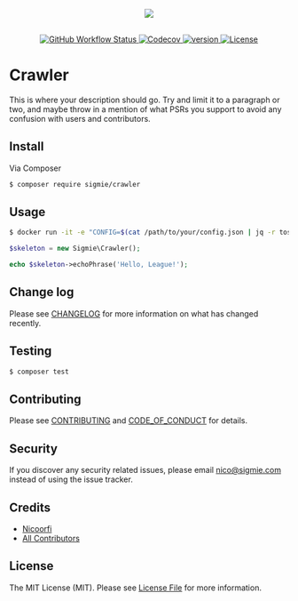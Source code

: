 <p align="center" style="padding-bottom:1rem"><img src="https://res.cloudinary.com/markos-nikolaos-orfanos/image/upload/c_scale,h_120,w_120/v1586943534/Sigmie/black-transparent_i6bbix.png"></p>

<p align="center">
<a href="https://github.com/sigmie/crawler/actions?query=workflow%3ABuild">
<img alt="GitHub Workflow Status" src="https://img.shields.io/github/workflow/status/sigmie/crawler/Build">
</a>

<a href="https://codecov.io/gh/sigmie/crawler">
  <img alt="Codecov" src="https://img.shields.io/codecov/c/github/sigmie/crawler">
</a>

<a href="https://packagist.org/packages/sigmie/crawler">
  <img src="https://img.shields.io/packagist/v/sigmie/crawler" alt="version"/>
</a>

<a href="https://packagist.org/packages/sigmie/crawler">
  <img src="https://img.shields.io/badge/License-MIT-blue.svg" alt="License"/>
</a>

</p>

# Crawler

This is where your description should go. Try and limit it to a paragraph or two, and maybe throw in a mention of what
PSRs you support to avoid any confusion with users and contributors.


## Install

Via Composer

``` bash
$ composer require sigmie/crawler
```

## Usage

```bash
$ docker run -it -e "CONFIG=$(cat /path/to/your/config.json | jq -r tostring)" sigmie/crawler
```

``` php
$skeleton = new Sigmie\Crawler();

echo $skeleton->echoPhrase('Hello, League!');
```

## Change log

Please see [CHANGELOG](CHANGELOG.md) for more information on what has changed recently.

## Testing

``` bash
$ composer test
```

## Contributing

Please see [CONTRIBUTING](CONTRIBUTING.md) and [CODE_OF_CONDUCT](CODE_OF_CONDUCT.md) for details.

## Security

If you discover any security related issues, please email nico@sigmie.com instead of using the issue tracker.

## Credits

- [Nicoorfi][link-author]
- [All Contributors][link-contributors]

## License

The MIT License (MIT). Please see [License File](LICENSE.md) for more information.

[link-packagist]: https://packagist.org/packages/sigmie/crawler
[link-travis]: https://travis-ci.org/sigmie/crawler
[link-scrutinizer]: https://scrutinizer-ci.com/g/sigmie/crawler/code-structure
[link-code-quality]: https://scrutinizer-ci.com/g/sigmie/crawler
[link-downloads]: https://packagist.org/packages/sigmie/crawler
[link-author]: https://github.com/nicoorfi
[link-contributors]: ../../contributors
